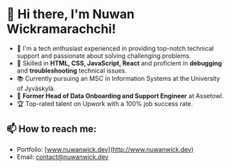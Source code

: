 # 👋 Hi there, I'm Nuwan Wickramarachchi!

- 🌱 I'm a tech enthusiast experienced in providing top-notch technical support and passionate about solving challenging problems.
- 🔧 Skilled in **HTML, CSS, JavaScript, React** and proficient in **debugging** and **troubleshooting** technical issues.
- 📚 Currently pursuing an MSC in Information Systems at the University of Jyväskylä.
- 🏢 **Former Head of Data Onboarding and Support Engineer** at Assetowl.
- 🏆 Top-rated talent on Upwork with a 100% job success rate.

## 📫 How to reach me:
- Portfolio: [www.nuwanwick.dev](http://www.nuwanwick.dev)
- Email: [contact@nuwanwick.dev](mailto:contact@nuwanwick.dev)

